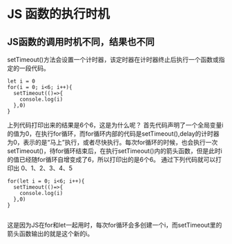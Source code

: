 # JS 函数的执行时机

## JS函数的调用时机不同，结果也不同
setTimeout()方法会设置一个计时器，该定时器在计时器终止后执行一个函数或指定的一段代码。


```
let i = 0
for(i = 0; i<6; i++){
  setTimeout(()=>{
    console.log(i)
  },0)
}

```
上列代码打印出来的结果是6个6，这是为什么呢？
首先代码声明了一个全局变量i的值为0，在执行for循环，而for循环内部的代码是setTimeout(),delay的计时器为0，表示的是“马上”执行，或者尽快执行。每次for循环的时候，也会执行一次setTimeout()，待for循环结束后，在执行setTimeout()内的箭头函数，但是此时i的值已经随for循环自增变成了6，所以打印出的是6个6。
通过下列代码就可以打印出 0、1、2、3、4、5

```
for(let i = 0; i<6; i++){
  setTimeout(()=>{
    console.log(i)
  },0)
}


```
这是因为JS在for和let一起用时，每次for循环会多创建一个i，而setTimeout里的箭头函数输出的就是这个新的i。